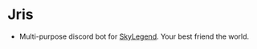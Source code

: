 # Jris
- Multi-purpose discord bot for [SkyLegend](https://discord.gg/ZwhgJvXqm9). Your best friend the world.
